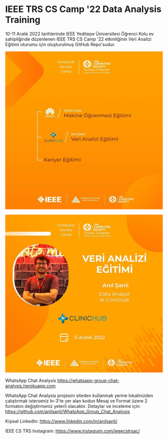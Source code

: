 # IEEE TRS CS Camp '22 Data Analysis Training

10-11 Aralık 2022 tarihlerinde IEEE Yeditepe Üniversitesi Öğrenci Kolu ev sahipliğinde düzenlenen IEEE TRS CS Camp '22 etkinliğinin Veri Analizi Eğitimi oturumu için oluşturulmuş GitHub Repo'sudur.


![](https://github.com/anilsanli/IEEE-TRS-CS-Camp-22-Data-Analysis-Training/blob/main/photos/egitim_paralelleri.jpg?raw=true)

![](https://github.com/anilsanli/IEEE-TRS-CS-Camp-22-Data-Analysis-Training/blob/main/photos/data_analysis_training.jpg?raw=true)

WhatsApp Chat Analysis
https://whatsapp-group-chat-analysis.herokuapp.com

WhatsApp Chat Analysis projesini siteden kullanmak yerine lokalinizden çalıştırmak isterseniz In-3'te yer alan kodun Mesaj ve Format üzere 2 formatını değiştirmeniz yeterli olacaktır.
Detaylar ve inceleme için: https://github.com/anilsanli/WhatsApp_Group_Chat_Analysis

Kişisel LinkedIn: https://www.linkedin.com/in/anilsanli/

IEEE CS TRS Instagram: https://www.instagram.com/ieeecstrsac/